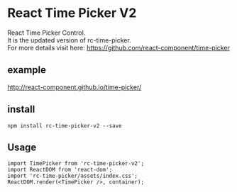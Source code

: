 # React Time Picker V2

React Time Picker Control.
<br/>
It is the updated version of rc-time-picker.
<br/>
For more details visit here: https://github.com/react-component/time-picker

example
--------

http://react-component.github.io/time-picker/

install
-------

```
npm install rc-time-picker-v2 --save
```

Usage
-----

```
import TimePicker from 'rc-time-picker-v2';
import ReactDOM from 'react-dom';
import 'rc-time-picker/assets/index.css';
ReactDOM.render(<TimePicker />, container);
```
